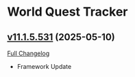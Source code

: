 # World Quest Tracker

## [v11.1.5.531](https://github.com/Tercioo/World-Quest-Tracker/tree/v11.1.5.531) (2025-05-10)
[Full Changelog](https://github.com/Tercioo/World-Quest-Tracker/compare/v11.1.5.530...v11.1.5.531) 

- Framework Update  
